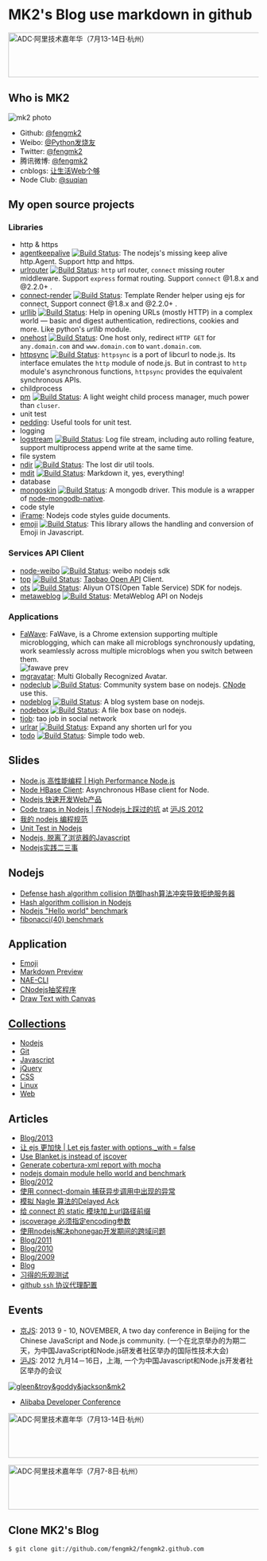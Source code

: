 # MK2's Blog use markdown in github

<a href="http://adc.alibabatech.org/" target="_blank"><img src="http://img04.taobaocdn.com/tps/i4/T1d7iVXvRfXXciXB3I-728-90.png" width="728" height="90" alt="ADC·阿里技术嘉年华（7月13-14日·杭州）" /></a>

## Who is MK2

![mk2 photo](https://secure.gravatar.com/avatar/95b9d41231617a05ced5604d242c9670?s=200)

* Github: [@fengmk2](https://github.com/fengmk2)
* Weibo: [@Python发烧友](http://weibo.com/imk2)
* Twitter: [@fengmk2](http://twitter.com/fengmk2)
* 腾讯微博: [@fengmk2](http://t.qq.com/fengmk2)
* cnblogs: [让生活Web个够](http://fengmk2.cnblogs.com/)
* Node Club: [@suqian](http://cnodejs.org/user/suqian)

## My open source projects

### Libraries

* http & https
 * [agentkeepalive](https://github.com/TBEDP/agentkeepalive) [![Build Status](https://secure.travis-ci.org/TBEDP/agentkeepalive.png)](http://travis-ci.org/TBEDP/agentkeepalive): The nodejs's missing keep alive http.Agent. Support http and https.
 * [urlrouter](https://github.com/fengmk2/urlrouter) [![Build Status](https://secure.travis-ci.org/fengmk2/urlrouter.png)](http://travis-ci.org/fengmk2/urlrouter): `http` url router, `connect` missing router middleware. Support `express` format routing. Support `connect` @1.8.x and @2.2.0+ .
 * [connect-render](https://github.com/fengmk2/connect-render) [![Build Status](https://secure.travis-ci.org/fengmk2/connect-render.png)](http://travis-ci.org/fengmk2/connect-render): Template Render helper using ejs for connect, Support connect @1.8.x and @2.2.0+ .
 * [urllib](https://github.com/TBEDP/urllib) [![Build Status](https://secure.travis-ci.org/TBEDP/urllib.png)](http://travis-ci.org/TBEDP/urllib): Help in opening URLs (mostly HTTP) in a complex world — basic and digest authentication, redirections, cookies and more. Like python's _urllib_ module.
 * [onehost](https://github.com/fengmk2/onehost) [![Build Status](https://secure.travis-ci.org/fengmk2/onehost.png)](http://travis-ci.org/fengmk2/onehost): One host only, redirect `HTTP GET` for `any.domain.com` and `www.domain.com` to `want.domain.com`.
 * [httpsync](https://github.com/fengmk2/node-curl) [![Build Status](https://secure.travis-ci.org/fengmk2/node-curl.png)](http://travis-ci.org/fengmk2/node-curl): `httpsync` is a port of libcurl to node.js. Its interface emulates the `http` module of node.js. But in contrast to `http` module's asynchronous functions, `httpsync` provides the equivalent synchronous APIs.
* childprocess
 * [pm](https://github.com/aleafs/pm) [![Build Status](https://secure.travis-ci.org/aleafs/pm.png)](http://travis-ci.org/aleafs/pm): A light weight child process manager, much power than `cluser`.
* unit test
 * [pedding](https://github.com/fengmk2/pedding): Useful tools for unit test.
* logging
 * [logstream](https://github.com/fengmk2/logstream) [![Build Status](https://secure.travis-ci.org/fengmk2/logstream.png)](http://travis-ci.org/fengmk2/logstream): Log file stream, including auto rolling feature, support multiprocess append write at the same time.
* file system
 * [ndir](https://github.com/fengmk2/ndir) [![Build Status](https://secure.travis-ci.org/fengmk2/ndir.png?branch=master)](http://travis-ci.org/fengmk2/ndir): The lost dir util tools. 
 * [mdit](https://github.com/fengmk2/mdit) [![Build Status](https://secure.travis-ci.org/fengmk2/mdit.png?branch=master)](http://travis-ci.org/fengmk2/mdit): Markdown it, yes, everything!
* database
 * [mongoskin](https://github.com/kissjs/node-mongoskin) [![Build Status](https://secure.travis-ci.org/kissjs/node-mongoskin.png?branch=master)](https://secure.travis-ci.org/kissjs/node-mongoskin): A mongodb driver. This module is a wrapper of [node-mongodb-native](http://christkv.github.com/node-mongodb-native/).
* code style
 * [iFrame](https://github.com/windyrobin/iFrame): Nodejs code styles guide documents.
* [emoji](https://github.com/fengmk2/emoji) [![Build Status](https://secure.travis-ci.org/fengmk2/emoji.png)](http://travis-ci.org/fengmk2/emoji): This library allows the handling and conversion of Emoji in Javascript.

### Services API Client

* [node-weibo](https://github.com/fengmk2/node-weibo) [![Build Status](https://secure.travis-ci.org/fengmk2/node-weibo.png?branch=master)](http://travis-ci.org/fengmk2/node-weibo): weibo nodejs sdk
* [top](https://github.com/fengmk2/top) [![Build Status](https://secure.travis-ci.org/fengmk2/top.png)](http://travis-ci.org/fengmk2/top): [Taobao Open API](http://open.taobao.com/) Client.
* [ots](https://github.com/fengmk2/ots) [![Build Status](https://secure.travis-ci.org/fengmk2/ots.png)](http://travis-ci.org/fengmk2/ots): Aliyun OTS(Open Table Service) SDK for nodejs.
* [metaweblog](https://github.com/fengmk2/metaweblog) [![Build Status](https://secure.travis-ci.org/fengmk2/metaweblog.png?branch=master)](http://travis-ci.org/fengmk2/metaweblog): MetaWeblog API on Nodejs

### Applications

* [FaWave](https://chrome.google.com/webstore/detail/aicelmgbddfgmpieedjiggifabdpcnln): FaWave, is a Chrome extension supporting multiple microblogging, which can make all microblogs synchronously updating, work seamlessly across multiple microblogs when you switch between them.
<br/>![fawave prev](http://ww2.sinaimg.cn/large/6cfc7910jw1dp88kwaao5j.jpg)
* [mgravatar](https://github.com/fengmk2/mgravatar): Multi Globally Recognized Avatar.
* [nodeclub](https://github.com/cnodejs/nodeclub) [![Build Status](https://secure.travis-ci.org/cnodejs/nodeclub.png)](http://travis-ci.org/cnodejs/nodeclub): Community system base on nodejs. [CNode](http://cnodejs.org) use this.
* [nodeblog](https://github.com/fengmk2/nodeblog) [![Build Status](https://secure.travis-ci.org/fengmk2/nodeblog.png)](http://travis-ci.org/fengmk2/nodeblog): A blog system base on nodejs. 
* [nodebox](https://github.com/fengmk2/nodebox) [![Build Status](https://secure.travis-ci.org/fengmk2/nodebox.png)](http://travis-ci.org/fengmk2/nodebox): A file box base on nodejs.
* [tjob](https://github.com/TBEDP/tjob): tao job in social network
* [urlrar](https://github.com/fengmk2/urlrar) [![Build Status](https://secure.travis-ci.org/fengmk2/urlrar.png)](http://travis-ci.org/fengmk2/urlrar): Expand any shorten url for you
* [todo](https://github.com/fengmk2/todo) [![Build Status](https://secure.travis-ci.org/fengmk2/todo.png)](http://travis-ci.org/fengmk2/todo): Simple todo web.

## Slides

* [Node.js 高性能编程 | High Performance Node.js](./ppt/high-performance-on-nodejs.html)
* [Node HBase Client](./ppt/nodejs_hbase_client.html): Asynchronous HBase client for Node.
* [Nodejs 快速开发Web产品](./ppt/nodejs-web-dev.html)
* [Code traps in Nodejs | 在Nodejs上踩过的坑](./ppt/hujs.html) at [沪JS 2012](http://www.hujs.org/)
* [我的 nodejs 编程规范](./ppt/nodejs_programming_style.html)
* [Unit Test in Nodejs](/ppt/unittest-and-bdd-in-nodejs-with-mocha.html)
* [Nodejs, 脱离了浏览器的Javascript](/ppt/qcon2011/index.html)
* [Nodejs实践二三事](/ppt/those-things-using-nodejs/index.html)

## Nodejs

* [Defense hash algorithm collision 防御hash算法冲突导致拒绝服务器](/blog/2011/defense-hash-algorithm-collision-dos.html)
* [Hash algorithm collision in Nodejs](/blog/2011/hac-in-nodejs-results.html)
* [Nodejs "Hello world" benchmark](/blog/helloworld-benchmark.html)
* [fibonacci(40) benchmark](/blog/2011/fibonacci/nodejs-python-php-ruby-lua.html)

## Application

* [Emoji](./emoji/)
* [Markdown Preview](./browser.html)
* [NAE-CLI](http://club.cnodejs.org/topic/4f387648301a48d50e003d4c)
* [CNodejs抽奖程序](/lottery/index.html)
* [Draw Text with Canvas](/blog/2011/canvas-text.html)

## [Collections](./collections)

* [Nodejs](./collections/nodejs.html)
* [Git](./collections/git.html)
* [Javascript](/collections/javascript.html)
* [jQuery](/collections/jquery.html)
* [CSS](/collections/css.html)
* [Linux](/collections/linux.html)
* [Web](/collections/web.html)

## Articles

* [Blog/2013](./blog/2013)
 * [让 ejs 更加快 | Let ejs faster with options._with = false](./benchmark/ejs/with_false_better_than_true.html)
 * [Use Blanket.js instead of jscover](./blog/2013/05/blanketjs-jscoverage.html)
 * [Generate cobertura-xml report with mocha](./blog/2013/02/cobertura-xml-with-mocha.html) 
 * [nodejs domain module hello world and benchmark](./blog/2013/03/domain-helloworld-benchmark.html)
* [Blog/2012](./blog/2012)
 * [使用 connect-domain 捕获异步调用中出现的异常](./blog/2012/12/domain_module.html)
 * [模拟 Nagle 算法的Delayed Ack](./benchmark/nagle-algorithm-delayed-ack-mock.html)
 * [给 connect 的 static 模块加上url路径前缀](./blog/2012/06/use-pre-for-connect-static-middleware.html)
 * [jscoverage 必须指定encoding参数](./blog/2012/06/jscoverage-must-set-encoding.html)
 * [使用nodejs解决phonegap开发期间的跨域问题](./blog/2012/05/phonegap-dev-env-cross-domain-with-nodejs.html)
* [Blog/2011](./blog/2011)
* [Blog/2010](./blog/2010)
* [Blog/2009](./blog/2009)
* [Blog](./blog/)
* [习得的乐观测试](./Learned-Optimism-Test.htm)
* [github `ssh` 协议代理配置](./github-proxy.html)

## Events

* [京JS](http://jingjs.org/): 2013 9 - 10, NOVEMBER, A two day conference in Beijing for the Chinese JavaScript and Node.js community. (一个在北京举办的为期二天，为中国JavaScript和Node.js研发者社区举办的国际性技术大会)
* [沪JS](http://www.hujs.org/): 2012 九月14－16日，上海, 一个为中国Javascript和Node.js开发者社区举办的会议

[![gleen&troy&goddy&jackson&mk2](http://ww3.sinaimg.cn/bmiddle/6cfc7910jw1dx6wgxck38j.jpg)](http://ww3.sinaimg.cn/large/6cfc7910jw1dx6wgxck38j.jpg)

* [Alibaba Developer Conference]

<a href="http://adc.alibabatech.org/" target="_blank"><img src="http://img04.taobaocdn.com/tps/i4/T1d7iVXvRfXXciXB3I-728-90.png" width="728" height="90" alt="ADC·阿里技术嘉年华（7月13-14日·杭州）" /></a>

<a href="http://adc.taobao.com/" target="_blank"><img src="http://adc.taobao.com/bundles/devcarnival/images/d2_728x90.jpg" width="728" height="90" alt="ADC·阿里技术嘉年华（7月7-8日·杭州）" /></a>

[Alibaba Developer Conference]: http://adc.taobao.com/

## Clone MK2's Blog

```
$ git clone git://github.com/fengmk2/fengmk2.github.com
```